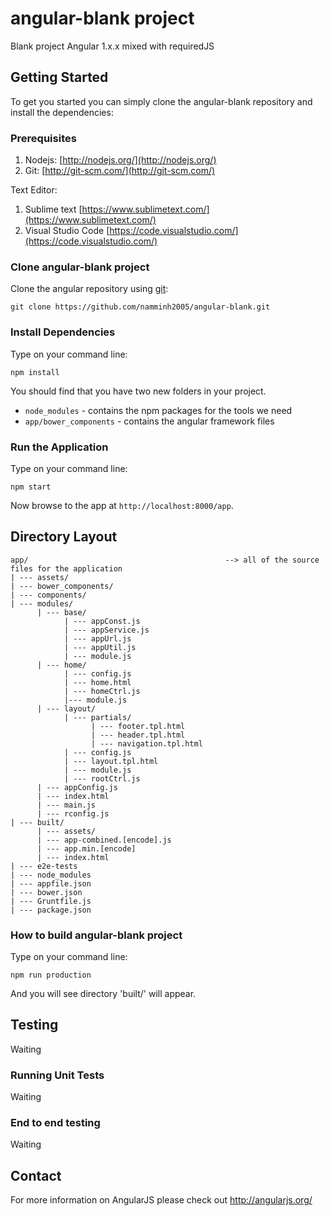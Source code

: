 # angular-blank project

Blank project Angular 1.x.x mixed with requiredJS

## Getting Started

To get you started you can simply clone the angular-blank repository and install the dependencies:

### Prerequisites

1. Nodejs:                [http://nodejs.org/](http://nodejs.org/)
2. Git:                   [http://git-scm.com/](http://git-scm.com/)

Text Editor:
1. Sublime text           [https://www.sublimetext.com/](https://www.sublimetext.com/)
2. Visual Studio Code     [https://code.visualstudio.com/](https://code.visualstudio.com/)

### Clone angular-blank project

Clone the angular repository using [git][git]:

```
git clone https://github.com/namminh2005/angular-blank.git
```

### Install Dependencies

Type on your command line:

```
npm install
```

You should find that you have two new folders in your project.

* `node_modules` - contains the npm packages for the tools we need
* `app/bower_components` - contains the angular framework files

### Run the Application

Type on your command line:

```
npm start
```

Now browse to the app at `http://localhost:8000/app`.

## Directory Layout

```
app/                                            --> all of the source files for the application
| --- assets/               
| --- bower_components/                         
| --- components/                               
| --- modules/
      | --- base/
            | --- appConst.js
            | --- appService.js
            | --- appUrl.js
            | --- appUtil.js
            | --- module.js
      | --- home/
            | --- config.js
            | --- home.html
            | --- homeCtrl.js
            |--- module.js
      | --- layout/
            | --- partials/
                  | --- footer.tpl.html
                  | --- header.tpl.html
                  | --- navigation.tpl.html
            | --- config.js
            | --- layout.tpl.html
            | --- module.js
            | --- rootCtrl.js
      | --- appConfig.js
      | --- index.html
      | --- main.js
      | --- rconfig.js
| --- built/
      | --- assets/
      | --- app-combined.[encode].js
      | --- app.min.[encode]
      | --- index.html
| --- e2e-tests
| --- node_modules
| --- appfile.json
| --- bower.json
| --- Gruntfile.js
| --- package.json
```

### How to build angular-blank project

Type on your command line:

```
npm run production
```

And you will see directory 'built/' will appear.

## Testing

Waiting

### Running Unit Tests

Waiting

### End to end testing

Waiting

## Contact

For more information on AngularJS please check out http://angularjs.org/

[git]: http://git-scm.com/
[bower]: http://bower.io
[npm]: https://www.npmjs.org/
[node]: http://nodejs.org
[protractor]: https://github.com/angular/protractor
[jasmine]: http://jasmine.github.io
[karma]: http://karma-runner.github.io
[travis]: https://travis-ci.org/
[http-server]: https://github.com/nodeapps/http-server
